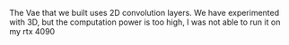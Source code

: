 The Vae that we built uses 2D convolution layers. We have experimented with 3D, but the computation power is too high, I was not able to run it on my rtx 4090
